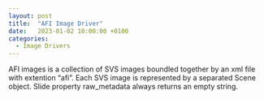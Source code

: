 ```yaml
---
layout: post
title:  "AFI Image Driver"
date:   2023-01-02 10:00:00 +0100
categories: 
  - Image Drivers
---
```

AFI images is a collection of SVS images boundled together by an xml file with extention “afi”. Each SVS image is represented by a separated Scene object. Slide property raw_metadata always returns an empty string.